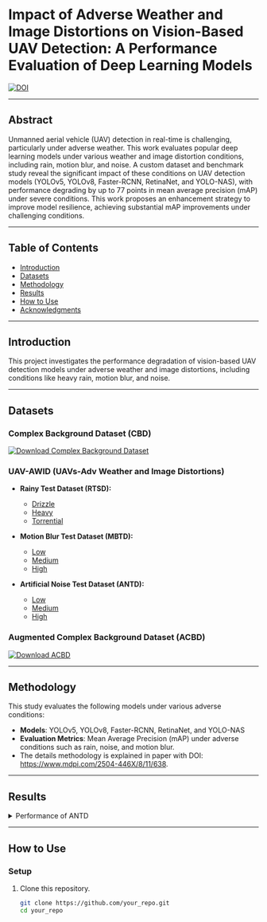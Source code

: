 # **Impact of Adverse Weather and Image Distortions on Vision-Based UAV Detection: A Performance Evaluation of Deep Learning Models**

[![DOI](https://zenodo.org/badge/DOI/10.3390/drones8110638)](https://doi.org/10.3390/drones8110638)


---

## **Abstract**
Unmanned aerial vehicle (UAV) detection in real-time is challenging, particularly under adverse weather. This work evaluates popular deep learning models under various weather and image distortion conditions, including rain, motion blur, and noise. A custom dataset and benchmark study reveal the significant impact of these conditions on UAV detection models (YOLOv5, YOLOv8, Faster-RCNN, RetinaNet, and YOLO-NAS), with performance degrading by up to 77 points in mean average precision (mAP) under severe conditions. This work proposes an enhancement strategy to improve model resilience, achieving substantial mAP improvements under challenging conditions.

---

## **Table of Contents**
- [Introduction](#introduction)
- [Datasets](#datasets)
- [Methodology](#methodology)
- [Results](#results)
- [How to Use](#how-to-use)
- [Acknowledgments](#acknowledgments)

---

## **Introduction**
This project investigates the performance degradation of vision-based UAV detection models under adverse weather and image distortions, including conditions like heavy rain, motion blur, and noise.

---

## **Datasets**

### **Complex Background Dataset (CBD)**
[![Download Complex Background Dataset](https://img.shields.io/badge/Download-Complex%20Background%20Dataset-blue?style=for-the-badge)](https://drive.google.com/file/d/1-BmnQe9LllS7EA4NhGGj-2f7MKZjfnR-/view?usp=sharing)

### **UAV-AWID (UAVs-Adv Weather and Image Distortions)**

- **Rainy Test Dataset (RTSD):**
  - [Drizzle](https://drive.google.com/drive/folders/1tZY-CggDojx5xMS9icmvwH1qBpioTFKt?usp=drive_link)
  - [Heavy](https://drive.google.com/drive/folders/1vhBinTDQmizwLFhyvJHmWZSEFkUs3yKh?usp=drive_link)
  - [Torrential](https://drive.google.com/drive/folders/1_AeAvDs-WiUbtdMD26OeXlv2QUT7okab?usp=drive_link)

- **Motion Blur Test Dataset (MBTD):**
  - [Low](https://drive.google.com/drive/folders/12oAfvrGaa1dz1UW7qFvEUrxEcZYIFd_n?usp=sharing)
  - [Medium](https://drive.google.com/drive/folders/1vhBinTDQmizwLFhyvJHmWZSEFkUs3yKh?usp=drive_link)
  - [High](https://drive.google.com/drive/folders/1_AeAvDs-WiUbtdMD26OeXlv2QUT7okab?usp=drive_link)

- **Artificial Noise Test Dataset (ANTD):**
  - [Low](https://drive.google.com/drive/folders/12oAfvrGaa1dz1UW7qFvEUrxEcZYIFd_n?usp=sharing)
  - [Medium](https://drive.google.com/drive/folders/1vhBinTDQmizwLFhyvJHmWZSEFkUs3yKh?usp=drive_link)
  - [High](https://drive.google.com/drive/folders/1_AeAvDs-WiUbtdMD26OeXlv2QUT7okab?usp=drive_link)

### **Augmented Complex Background Dataset (ACBD)**
[![Download ACBD](https://img.shields.io/badge/Download-Augmented%20Complex%20Background%20Dataset-blue?style=for-the-badge)](https://drive.google.com/file/d/1DUjHxkbySyzjjNEHgOaBgjHFhcz5cREP/view?usp=sharing)

---

## **Methodology**
This study evaluates the following models under various adverse conditions:
- **Models**: YOLOv5, YOLOv8, Faster-RCNN, RetinaNet, and YOLO-NAS
- **Evaluation Metrics**: Mean Average Precision (mAP) under adverse conditions such as rain, noise, and motion blur.
- The details methodology is explained in paper with DOI: https://www.mdpi.com/2504-446X/8/11/638.

---

## **Results**

<details>
<summary>Performance of ANTD</summary>
  
![ANTD](https://github.com/user-attachments/assets/66485f5d-ec7c-44d0-85d9-3ef3da788a5a)

<summary>Performance of MBTD </summary>

![MBTD](https://github.com/user-attachments/assets/ea0464b7-0d54-4c72-a417-325c9f0f11df)

<summary>Performance of RTD </summary>

![RTD](https://github.com/user-attachments/assets/90e972fb-9d61-46a6-ba5c-8b42b6933d54)



![Rain Results](https://github.com/user-attachments/assets/13877e0f-5c93-4093-91b1-da14288d420f)

![Motion Blur Results](https://github.com/user-attachments/assets/760dd4df-80cc-4132-bbf9-861a1b5aa352)

**Summary**: Significant impact on mAP, especially with high levels of motion blur, degrading performance by X points.

</details>

---

## **How to Use**

### **Setup**
1. Clone this repository.
   ```bash
   git clone https://github.com/your_repo.git
   cd your_repo
